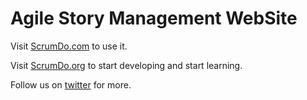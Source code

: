 # Agile Story Management WebSite

Visit [ScrumDo.com](http://www.ScrumDo.com) to use it.

Visit [ScrumDo.org](http://www.ScrumDo.org) to start developing and start learning.

Follow us on [twitter](http://twitter.com/#!/ScrumDo) for more.

